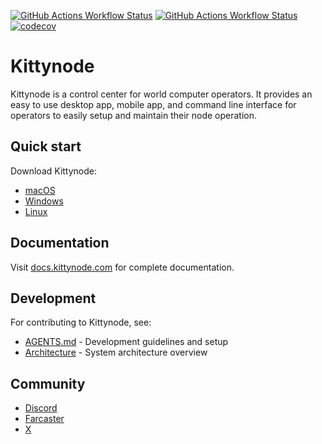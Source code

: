 [![GitHub Actions Workflow Status](https://img.shields.io/github/actions/workflow/status/blackkittylabs/kittynode/ci-javascript.yaml?branch=main&logo=GitHub%20Actions&label=build-js)](https://github.com/blackkittylabs/kittynode/actions/workflows/ci-javascript.yaml?query=branch:main)
[![GitHub Actions Workflow Status](https://img.shields.io/github/actions/workflow/status/blackkittylabs/kittynode/ci-rust.yaml?branch=main&logo=GitHub%20Actions&label=build-rs)](https://github.com/blackkittylabs/kittynode/actions/workflows/ci-rust.yaml?query=branch:main)
[![codecov](https://codecov.io/github/blackkittylabs/kittynode/graph/badge.svg?token=TJAUBD8RPT)](https://codecov.io/github/blackkittylabs/kittynode)

# Kittynode

Kittynode is a control center for world computer operators. It provides an easy to use desktop app, mobile app, and command line interface for operators to easily setup and maintain their node operation.

## Quick start

Download Kittynode:

- [macOS](https://github.com/blackkittylabs/kittynode/releases/latest)
- [Windows](https://github.com/blackkittylabs/kittynode/releases/latest)
- [Linux](https://github.com/blackkittylabs/kittynode/releases/latest)

## Documentation

Visit [docs.kittynode.com](https://docs.kittynode.com) for complete documentation.

## Development

For contributing to Kittynode, see:

- [AGENTS.md](AGENTS.md) - Development guidelines and setup
- [Architecture](./docs/src/content/docs/reference/architecture.mdx) - System architecture overview

## Community

- [Discord](https://discord.gg/kittynode)
- [Farcaster](https://farcaster.xyz/kittynode)
- [X](https://x.com/kittynode)
